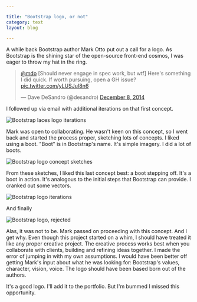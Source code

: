 ```yaml
---

title: "Bootstrap logo, or not"
category: text
layout: blog

---
```


A while back Bootstrap author Mark Otto put out a call for a logo. As Bootstrap is the shining star of the open-source front-end cosmos, I was eager to throw my hat in the ring.

<blockquote class="twitter-tweet" data-lang="en"><p lang="en" dir="ltr"><a href="https://twitter.com/mdo">@mdo</a> [Should never engage in spec work, but wtf] Here&#39;s something I did quick. If worth pursuing, open a GH issue? <a href="http://t.co/yLUSJuI8n6">pic.twitter.com/yLUSJuI8n6</a></p>&mdash; Dave DeSandro (@desandro) <a href="https://twitter.com/desandro/status/542073853733003265">December 8, 2014</a></blockquote>
<script async src="https://platform.twitter.com/widgets.js"></script>

I followed up via email with additional iterations on that first concept.

![Bootstrap laces logo iterations](http://i.imgur.com/g8Ubc4y.png)

Mark was open to collaborating. He wasn't keen on this concept, so I went back and started the process proper, sketching lots of concepts. I liked using a boot. "Boot" is in Bootstrap's name. It's simple imagery. I did a lot of boots.

![Bootstrap logo concept sketches](http://i.imgur.com/SQFaPHF.jpg)

From these sketches, I liked this last concept best: a boot stepping off. It's a boot in action. It's analogous to the initial steps that Bootstrap can provide. I cranked out some vectors.

![Bootstrap logo iterations](http://i.imgur.com/hn763ga.png)

And finally

![Bootstrap logo, rejected](http://i.imgur.com/WOpKn5A.png)

Alas, it was not to be. Mark passed on proceeding with this concept. And I get why. Even though this project started on a whim, I should have treated it like any proper creative project. The creative process works best when you collaborate with clients, building and refining ideas together. I made the error of jumping in with my own assumptions. I would have been better off getting Mark's input about what he was looking for: Bootstrap's values, character, vision, voice. The logo should have been based born out of the authors.

It's a good logo. I'll add it to the portfolio. But I'm bummed I missed this opportunity.
